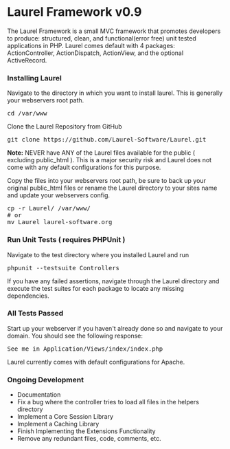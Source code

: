 Laurel Framework v0.9
======
<p>
The Laurel Framework is a small MVC framework that promotes developers to produce: structured, clean, and functional(error free) unit tested applications in PHP. Laurel comes default with 4 packages: ActionController, ActionDispatch, ActionView, and the optional ActiveRecord. 
</p>
<h3>Installing Laurel</h3>
<p>
Navigate to the directory in which you want to install laurel. This is generally your webservers root path.
</p>
<pre>
cd /var/www
</pre>
<p>
Clone the Laurel Repository from GitHub
</p>
<pre>
git clone https://github.com/Laurel-Software/Laurel.git
</pre>
<p>
<strong>Note:</strong> NEVER have ANY of the Laurel files available for the public ( excluding public_html ). This is a major security risk and Laurel does not come with any default configurations for this purpose.
</p>
<p>
Copy the files into your webservers root path, be sure to back up your original public_html files or rename the Laurel directory to your sites name and update your webservers config.
</p>
<pre>
cp -r Laurel/ /var/www/
# or
mv Laurel laurel-software.org
</pre>
<h3>Run Unit Tests ( requires PHPUnit )</h3>
<p>
Navigate to the test directory where you installed Laurel and run
</p>
<pre>
phpunit --testsuite Controllers
</pre>
<p>
If you have any failed assertions, navigate through the Laurel directory and execute the test suites for each package to locate any missing dependencies.
</p>
<h3>All Tests Passed</h3>
<p>
Start up your webserver if you haven't already done so and navigate to your domain. You should see the following response:
</p>
<pre>
See me in Application/Views/index/index.php 
</pre>
<p>
Laurel currently comes with default configurations for Apache.
</p>
<h3>Ongoing Development</h3>
<ul>
<li>Documentation</li>
<li>Fix a bug where the controller tries to load all files in the helpers directory</li>
<li>Implement a Core Session Library</li>
<li>Implement a Caching Library</li>
<li>Finish Implementing the Extensions Functionality</li>
<li>Remove any redundant files, code, comments, etc.</li>
</ul>
